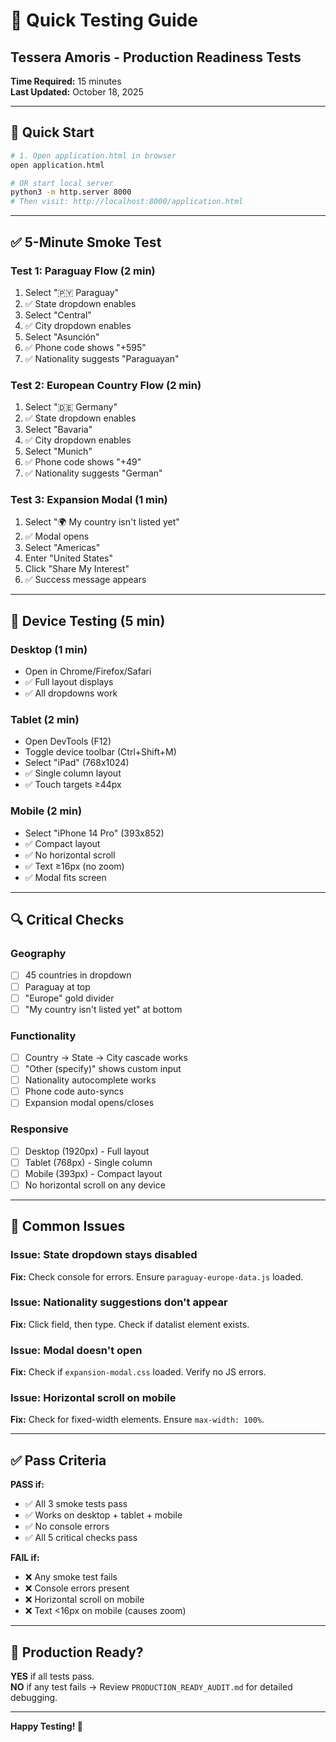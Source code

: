 # 🧪 Quick Testing Guide
## Tessera Amoris - Production Readiness Tests

**Time Required:** 15 minutes  
**Last Updated:** October 18, 2025

---

## 🚀 Quick Start

```bash
# 1. Open application.html in browser
open application.html

# OR start local server
python3 -m http.server 8000
# Then visit: http://localhost:8000/application.html
```

---

## ✅ 5-Minute Smoke Test

### Test 1: Paraguay Flow (2 min)
1. Select "🇵🇾 Paraguay"
2. ✅ State dropdown enables
3. Select "Central"
4. ✅ City dropdown enables
5. Select "Asunción"
6. ✅ Phone code shows "+595"
7. ✅ Nationality suggests "Paraguayan"

### Test 2: European Country Flow (2 min)
1. Select "🇩🇪 Germany"
2. ✅ State dropdown enables
3. Select "Bavaria"
4. ✅ City dropdown enables
5. Select "Munich"
6. ✅ Phone code shows "+49"
7. ✅ Nationality suggests "German"

### Test 3: Expansion Modal (1 min)
1. Select "🌍 My country isn't listed yet"
2. ✅ Modal opens
3. Select "Americas"
4. Enter "United States"
5. Click "Share My Interest"
6. ✅ Success message appears

---

## 📱 Device Testing (5 min)

### Desktop (1 min)
- Open in Chrome/Firefox/Safari
- ✅ Full layout displays
- ✅ All dropdowns work

### Tablet (2 min)
- Open DevTools (F12)
- Toggle device toolbar (Ctrl+Shift+M)
- Select "iPad" (768x1024)
- ✅ Single column layout
- ✅ Touch targets ≥44px

### Mobile (2 min)
- Select "iPhone 14 Pro" (393x852)
- ✅ Compact layout
- ✅ No horizontal scroll
- ✅ Text ≥16px (no zoom)
- ✅ Modal fits screen

---

## 🔍 Critical Checks

### Geography
- [ ] 45 countries in dropdown
- [ ] Paraguay at top
- [ ] "Europe" gold divider
- [ ] "My country isn't listed yet" at bottom

### Functionality
- [ ] Country → State → City cascade works
- [ ] "Other (specify)" shows custom input
- [ ] Nationality autocomplete works
- [ ] Phone code auto-syncs
- [ ] Expansion modal opens/closes

### Responsive
- [ ] Desktop (1920px) - Full layout
- [ ] Tablet (768px) - Single column
- [ ] Mobile (393px) - Compact layout
- [ ] No horizontal scroll on any device

---

## 🐛 Common Issues

### Issue: State dropdown stays disabled
**Fix:** Check console for errors. Ensure `paraguay-europe-data.js` loaded.

### Issue: Nationality suggestions don't appear
**Fix:** Click field, then type. Check if datalist element exists.

### Issue: Modal doesn't open
**Fix:** Check if `expansion-modal.css` loaded. Verify no JS errors.

### Issue: Horizontal scroll on mobile
**Fix:** Check for fixed-width elements. Ensure `max-width: 100%`.

---

## ✅ Pass Criteria

**PASS if:**
- ✅ All 3 smoke tests pass
- ✅ Works on desktop + tablet + mobile
- ✅ No console errors
- ✅ All 5 critical checks pass

**FAIL if:**
- ❌ Any smoke test fails
- ❌ Console errors present
- ❌ Horizontal scroll on mobile
- ❌ Text <16px on mobile (causes zoom)

---

## 🎉 Production Ready?

**YES** if all tests pass.  
**NO** if any test fails → Review `PRODUCTION_READY_AUDIT.md` for detailed debugging.

---

**Happy Testing! 🚀**

